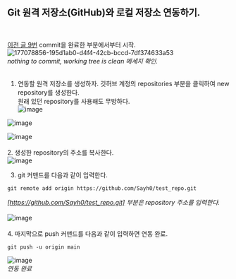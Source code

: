 
## Git 원격 저장소(GitHub)와 로컬 저장소 연동하기.
<br>

[이전 글 9번](https://github.com/Sayh0/Manual/blob/main/Git_%EC%8B%9C%EC%9E%91%ED%95%98%EA%B8%B0%2Ccommit.md) commit을 완료한 부분에서부터 시작.
<br>
![177078856-195d1ab0-d4f4-42cb-bccd-7df374633a53](https://user-images.githubusercontent.com/96712990/177122475-b1a1105f-c51f-4f41-b43d-8cb7c59fb03b.jpg)
<br>
*nothing to commit, working tree is clean 메세지 확인.*
<br>
<br>

1. 연동할 원격 저장소를 생성하자. 깃허브 계정의 repositories 부분을 클릭하여 new repository를 생성한다. <br>
원래 있던 repository를 사용해도 무방하다.<br>
![image](https://user-images.githubusercontent.com/96712990/177122647-5786600f-d624-46ef-adb0-fa6564abec01.png)<br>

![image](https://user-images.githubusercontent.com/96712990/177122958-aa405528-bcbc-4e9b-a8c8-5e11d37d6237.png)<br>

![image](https://user-images.githubusercontent.com/96712990/177123075-aed6ed44-158a-4e35-b9cd-0a4313d4f8b6.png)<br>
<br>
2. 생성한 repository의 주소를 복사한다.<br>
![image](https://user-images.githubusercontent.com/96712990/177123455-b6652435-c586-4b47-99b9-515b1916742d.png)

3. git 커맨드를 다음과 같이 입력한다.
```
git remote add origin https://github.com/Sayh0/test_repo.git
```
*[https://github.com/Sayh0/test_repo.git] 부분은 repository 주소를 입력한다.*<br>
<br>
![image](https://user-images.githubusercontent.com/96712990/177124179-4fe162fe-7d94-4e1b-830e-4bba9bcd4201.png)
<br>
<br>
4. 마지막으로 push 커맨드를 다음과 같이 입력하면 연동 완료.
```
git push -u origin main 
```
![image](https://user-images.githubusercontent.com/96712990/177124446-29f4cf96-8f21-4242-beb9-a0c39e00be6e.png)<br>
*연동 완료*

